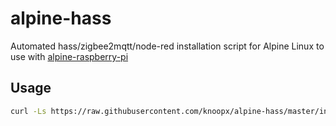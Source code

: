 # alpine-hass

Automated hass/zigbee2mqtt/node-red installation script for Alpine Linux to use with [alpine-raspberry-pi](https://github.com/knoopx/alpine-raspberry-pi)

## Usage

```bash
curl -Ls https://raw.githubusercontent.com/knoopx/alpine-hass/master/install.sh | bash -s
```
